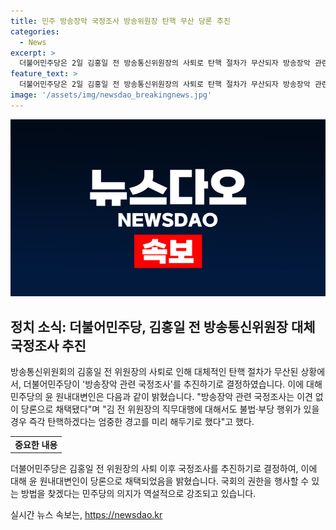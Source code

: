 ```yaml
---
title: 민주 방송장악 국정조사 방송위원장 탄핵 무산 당론 추진
categories:
  - News
excerpt: >
  더불어민주당은 2일 김홍일 전 방송통신위원장의 사퇴로 탄핵 절차가 무산되자 방송장악 관련 국정조사를 추진하기로 했다. 국회에서 국기에 경례하고 당론으로 이를 결정한 민주당은 국정조사를 통해 방송장악 문제를 파헤치겠다는 의지를 강조했다. 윤 원내대변인은 김 전 위원장의 직무대행에 대해서도 불법·부당 행위가 있을 경우 즉각 탄핵하겠다고 밝혔다. 민주당은 또한 채상병 특검법 본회의 상정에 맞서 필리버스터를 준비하고 있다고 전했다.
feature_text: >
  더불어민주당은 2일 김홍일 전 방송통신위원장의 사퇴로 탄핵 절차가 무산되자 방송장악 관련 국정조사를 추진하기로 했다. 국회에서 국기에 경례하고 당론으로 이를 결정한 민주당은 국정조사를 통해 방송장악 문제를 파헤치겠다는 의지를 강조했다. 윤 원내대변인은 김 전 위원장의 직무대행에 대해서도 불법·부당 행위가 있을 경우 즉각 탄핵하겠다고 밝혔다. 민주당은 또한 채상병 특검법 본회의 상정에 맞서 필리버스터를 준비하고 있다고 전했다.
image: '/assets/img/newsdao_breakingnews.jpg'
---
```


<p><img src="/assets/img/newsdao_breakingnews.jpg" alt="bookingtag 속보" /></p>

<h2 data-ke-size="size26">정치 소식: 더불어민주당, 김홍일 전 방송통신위원장 대체 국정조사 추진</h2>

<p data-ke-size="size16">방송통신위원회의 김홍일 전 위원장의 사퇴로 인해 대체적인 탄핵 절차가 무산된 상황에서, 더불어민주당이 '방송장악 관련 국정조사'를 추진하기로 결정하였습니다. 이에 대해 민주당의 윤 원내대변인은 다음과 같이 밝혔습니다. "방송장악 관련 국정조사는 이견 없이 당론으로 채택됐다"며 "김 전 위원장의 직무대행에 대해서도 불법·부당 행위가 있을 경우 즉각 탄핵하겠다는 엄중한 경고를 미리 해두기로 했다"고 했다.</p>

<table>
    <tr>
        <td style="text-align: center; height: 17px;"><b>중요한 내용</b></td>
    </tr>
</table>

<p data-ke-size="size16">더불어민주당은 김홍일 전 위원장의 사퇴 이후 국정조사를 추진하기로 결정하여, 이에 대해 윤 원내대변인이 당론으로 채택되었음을 밝혔습니다. 국회의 권한을 행사할 수 있는 방법을 찾겠다는 민주당의 의지가 역설적으로 강조되고 있습니다.</p>
실시간 뉴스 속보는, <a href="https://newsdao.kr" rel="dofollow">https://newsdao.kr</a>


